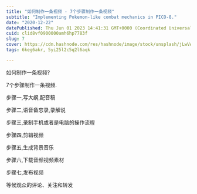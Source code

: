 ```yaml
---
title: "如何制作一条视频 - 7个步骤制作一条视频"
subtitle: "Implementing Pokemon-like combat mechanics in PICO-8."
date: "2020-12-22"
datePublished: Thu Jun 01 2023 14:41:31 GMT+0000 (Coordinated Universal Time)
cuid: clid8vf0900000amh6hp7783f
slug: 7
cover: https://cdn.hashnode.com/res/hashnode/image/stock/unsplash/jLwVAUtLOAQ/upload/c8d8581b68fd5c4f93a1670378c38921.jpeg
tags: 6keg6akr, 5yi25l2c5q2l6aqk

---
```


如何制作一条视频?

7个步骤制作一条视频.

步骤一,写大纲,配音稿

步骤二,语音备忘录,录解说

步骤三,录制手机或者是电脑的操作流程

步骤四,剪辑视频

步骤五,生成背景音乐

步骤六,下载音频视频素材

步骤七,发布视频

等候观众的评论、关注和转发